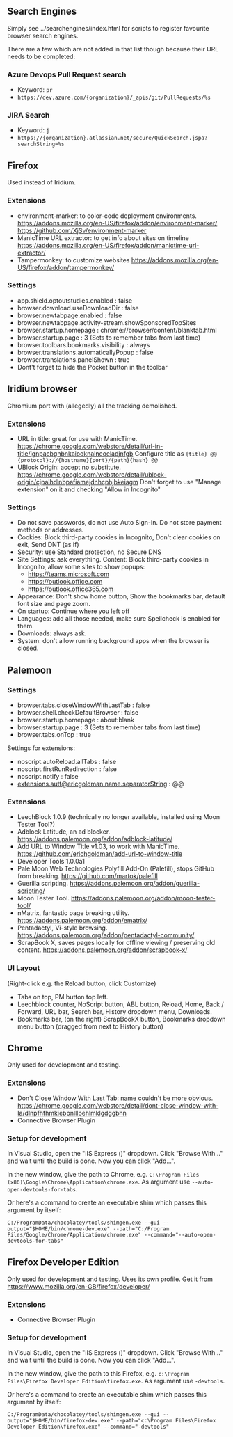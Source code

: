 ## Search Engines
Simply see ../searchengines/index.html for scripts to register favourite browser search engines.

There are a few which are not added in that list though because their URL needs to be completed:

### Azure Devops Pull Request search
- Keyword: `pr`
- `https://dev.azure.com/{organization}/_apis/git/PullRequests/%s`
### JIRA Search
- Keyword: `j`
- `https://{organization}.atlassian.net/secure/QuickSearch.jspa?searchString=%s`

## Firefox
Used instead of Iridium.
### Extensions
- environment-marker: to color-code deployment environments. https://addons.mozilla.org/en-US/firefox/addon/environment-marker/ https://github.com/XjSv/environment-marker
- ManicTime URL extractor: to get info about sites on timeline https://addons.mozilla.org/en-US/firefox/addon/manictime-url-extractor/
- Tampermonkey: to customize websites https://addons.mozilla.org/en-US/firefox/addon/tampermonkey/
### Settings
- app.shield.optoutstudies.enabled : false
- browser.download.useDownloadDir : false
- browser.newtabpage.enabled : false
- browser.newtabpage.activity-stream.showSponsoredTopSites
- browser.startup.homepage : chrome://browser/content/blanktab.html
- browser.startup.page : 3
  (Sets to remember tabs from last time)
- browser.toolbars.bookmarks.visibility : always
- browser.translations.automaticallyPopup : false
- browser.translations.panelShown : true
- Dont't forget to hide the Pocket button in the toolbar

## Iridium browser
Chromium port with (allegedly) all the tracking demolished.
### Extensions
- URL in title: great for use with ManicTime. https://chrome.google.com/webstore/detail/url-in-title/ignpacbgnbnkaiooknalneoeladjnfgb
  Configure title as `{title} @@ {protocol}://{hostname}{port}/{path}{hash} @@`
- UBlock Origin: accept no substitute. https://chrome.google.com/webstore/detail/ublock-origin/cjpalhdlnbpafiamejdnhcphjbkeiagm
  Don't forget to use "Manage extension" on it and checking "Allow in Incognito"
### Settings
- Do not save passwords, do not use Auto Sign-In. Do not store payment methods or addresses.
- Cookies: Block third-party cookies in Incognito, Don't clear cookies on exit, Send DNT (as if)
- Security: use Standard protection, no Secure DNS
- Site Settings: ask everything. Content: Block third-party cookies in Incognito, allow some sites to show popups:
    - https://teams.microsoft.com
    - https://outlook.office.com
    - https://outlook.office365.com
- Appearance: Don't show home button, Show the bookmarks bar, default font size and page zoom.
- On startup: Continue where you left off
- Languages: add all those needed, make sure Spellcheck is enabled for them.
- Downloads: always ask.
- System: don't allow running background apps when the browser is closed.

## Palemoon
### Settings
- browser.tabs.closeWindowWithLastTab : false
- browser.shell.checkDefaultBrowser : false
- browser.startup.homepage : about:blank
- browser.startup.page : 3
  (Sets to remember tabs from last time)
- browser.tabs.onTop : true

Settings for extensions:
- noscript.autoReload.allTabs : false
- noscript.firstRunRedirection : false
- noscript.notify : false
- extensions.autt@ericgoldman.name.separatorString : @@
### Extensions
- LeechBlock 1.0.9 (technically no longer available, installed using Moon Tester Tool?)
- Adblock Latitude, an ad blocker. https://addons.palemoon.org/addon/adblock-latitude/
- Add URL to Window Title v1.03, to work with ManicTime. https://github.com/erichgoldman/add-url-to-window-title
- Developer Tools 1.0.0a1
- Pale Moon Web Technologies Polyfill Add-On (Palefill), stops GitHub from breaking. https://github.com/martok/palefill
- Guerilla scripting. https://addons.palemoon.org/addon/guerilla-scripting/
- Moon Tester Tool. https://addons.palemoon.org/addon/moon-tester-tool/
- nMatrix, fantastic page breaking utility. https://addons.palemoon.org/addon/ematrix/
- Pentadactyl, Vi-style browsing. https://addons.palemoon.org/addon/pentadactyl-community/
- ScrapBook X, saves pages locally for offline viewing / preserving old content. https://addons.palemoon.org/addon/scrapbook-x/
### UI Layout
(Right-click e.g. the Reload button, click Customize)

- Tabs on top, PM button top left.
- Leechblock counter, NoScript button, ABL button, Reload, Home, Back / Forward, URL bar, Search bar, History dropdown menu, Downloads.
- Bookmarks bar, (on the right) ScrapBookX button, Bookmarks dropdown menu button (dragged from next to History button)



## Chrome
Only used for development and testing.
### Extensions
- Don't Close Window With Last Tab: name couldn't be more obvious.  https://chrome.google.com/webstore/detail/dont-close-window-with-la/dlnpfhfhmkiebpnlllpehlmklgdggbhn
- Connective Browser Plugin
### Setup for development
In Visual Studio, open the "IIS Express (<Browser>)" dropdown. Click "Browse With..." and wait until the build is done. Now you can click "Add...".

In the new window, give the path to Chrome, e.g. `C:\Program Files (x86)\Google\Chrome\Application\chrome.exe`. As argument use `--auto-open-devtools-for-tabs`.

Or here's a command to create an executable shim which passes this argument by itself:

```
C:/ProgramData/chocolatey/tools/shimgen.exe --gui --output="$HOME/bin/chrome-dev.exe" --path="C:/Program Files/Google/Chrome/Application/chrome.exe" --command="--auto-open-devtools-for-tabs"
```

## Firefox Developer Edition
Only used for development and testing. Uses its own profile. Get it from https://www.mozilla.org/en-GB/firefox/developer/
### Extensions
- Connective Browser Plugin
### Setup for development
In Visual Studio, open the "IIS Express (<Browser>)" dropdown. Click "Browse With..." and wait until the build is done. Now you can click "Add...".

In the new window, give the path to this Firefox, e.g. `c:\Program Files\Firefox Developer Edition\firefox.exe`. As argument use `-devtools`.

Or here's a command to create an executable shim which passes this argument by itself:

```
C:/ProgramData/chocolatey/tools/shimgen.exe --gui --output="$HOME/bin/firefox-dev.exe" --path="c:\Program Files\Firefox Developer Edition\firefox.exe" --command="-devtools"
```
